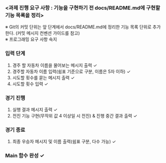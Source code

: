 ### <과제 진행 요구 사항 : 기능을 구현하기 전 docs/README.md에 구현할 기능 목록을 정리>  

※ Git의 커밋 단위는 앞 단계에서 docs/README.md에 정리한 기능 목록 단위로 추가한다. (커밋 메시지 컨벤션 가이드를 참고)  
※ 프로그래밍 요구 사항 숙지

### 입력 단계
1. 경주 할 자동차 이름을 물어보는 메시지 출력 ✓
2. 경주할 자동차 이름 입력(쉼표 기준으로 구분, 이름은 5자 이하) ✓
3. 시도할 횟수를 묻는 메시지 출력 ✓
4. 시도할 횟수 입력 ✓

### 경기 진행
1. 실행 결과 메시지 출력 ✓
2. 전진 기능 구현(무작위 값 4 이상일 시 전진) & 진행 중간 결과 출력 ✓

### 경기 종료
1. 최종 우승자 메시지 및 이름 출력(쉼표 구분, 다수 가능) ✓

### Main 함수 완성 ✓